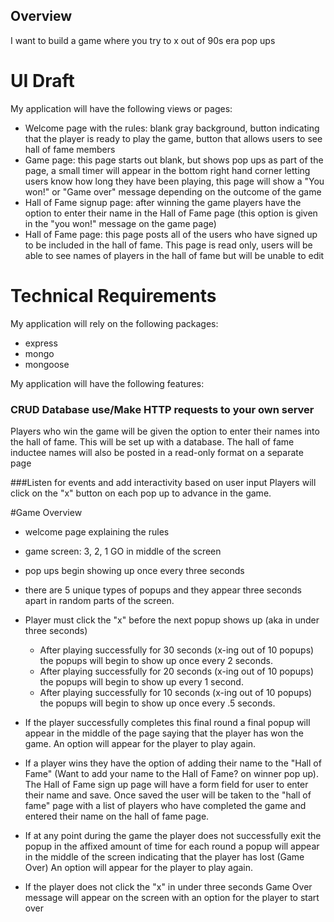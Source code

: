 ## Overview
I want to build a game where you try to x out of 90s era pop ups

# UI Draft

My application will have the following views or pages:
- Welcome page with the rules:
    blank gray background, button indicating that the player is ready to play the game, button that allows users to see hall of fame members
- Game page:
    this page starts out blank, but shows pop ups as part of the page, a small timer will appear in the bottom right hand corner letting users know how long they have been playing, this page will show a "You won!" or "Game over" message depending on the outcome of the game
- Hall of Fame signup page:
    after winning the game players have the option to enter their name in the Hall of Fame page (this option is given in the "you won!" message on the game page)
- Hall of Fame page:
    this page posts all of the users who have signed up to be included in the hall of fame. This page is read only, users will be able to see names of players in the hall of fame but will be unable to edit


# Technical Requirements
My application will rely on the following packages:
  - express
  - mongo
  - mongoose


My application will have the following features:

### CRUD Database use/Make HTTP requests to your own server
Players who win the game will be given the option to enter their names into the hall of fame. This will be set up with a database. The hall of fame inductee names will also be posted in a read-only format on a separate page

###Listen for events and add interactivity based on user input
Players will click on the "x" button on each pop up to advance in the game.


#Game Overview

* welcome page explaining the rules

* game screen: 3, 2, 1 GO in middle of the screen
* pop ups begin showing up once every three seconds
* there are 5 unique types of popups and they appear three seconds apart in random parts of the screen.
* Player must click the "x" before the next popup shows up (aka in under three seconds)
   * After playing successfully for 30 seconds (x-ing out of 10 popups) the popups will begin to show up once every 2 seconds.
   * After playing successfully for 20 seconds (x-ing out of 10 popups) the popups will begin to show up every 1 second.
   * After playing successfully for 10 seconds (x-ing out of 10 popups) the popups will begin to show up once every .5 seconds.

* If the player successfully completes this final round a final popup will appear in the middle of the page saying that the player has won the game. An option will appear for the player to play again.
* If a player wins they have the option of adding their name to the "Hall of Fame" (Want to add your name to the Hall of Fame? on winner pop up). The Hall of Fame sign up page will have a form field for user to enter their name and save. Once saved the user will be taken to the "hall of fame" page with a list of players who have completed the game and entered their name on the hall of fame page.
* If at any point during the game the player does not successfully exit the popup in the affixed amount of time for each round a popup will appear in the middle of the screen indicating that the player has lost (Game Over) An option will appear for the player to play again.
* If the player does not click the "x" in under three seconds Game Over message will appear on the screen with an option for the player to start over
